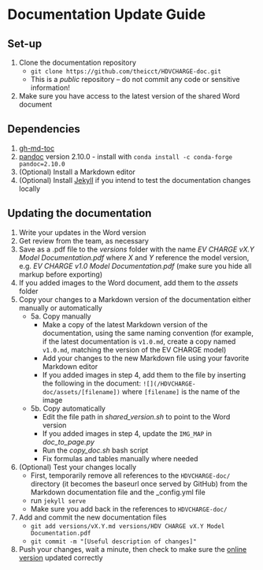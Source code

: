 # Documentation Update Guide

## Set-up

1. Clone the documentation repository
   - `git clone https://github.com/theicct/HDVCHARGE-doc.git`
   - This is a _public_ repository – do not commit any code or sensitive information!
2. Make sure you have access to the latest version of the shared Word document

## Dependencies
1. [gh-md-toc](https://github.com/ekalinin/github-markdown-toc)
2. [pandoc](https://pandoc.org/index.html) version 2.10.0 - install with `conda install -c conda-forge pandoc=2.10.0`
3. (Optional) Install a Markdown editor
4. (Optional) Install [Jekyll](https://jekyllrb.com/) if you intend to test the documentation changes locally


## Updating the documentation

1. Write your updates in the Word version
2. Get review from the team, as necessary
3. Save as a .pdf file to the _versions_ folder with the name _EV CHARGE vX.Y Model Documentation.pdf_ where _X_ and _Y_ reference the model version, e.g. _EV CHARGE v1.0 Model Documentation.pdf_ (make sure you hide all markup before exporting)
4. If you added images to the Word document, add them to the _assets_ folder
5. Copy your changes to a Markdown version of the documentation either manually or automatically
   - 5a. Copy manually
     - Make a copy of the latest Markdown version of the documentation, using the same naming convention (for example, if the latest documentation is `v1.0.md`, create a copy named `v1.0.md`, matching the version of the EV CHARGE model)
     - Add your changes to the new Markdown file using your favorite Markdown editor
     - If you added images in step 4, add them to the file by inserting the following in the document: `![](/HDVCHARGE-doc/assets/[filename])` where `[filename]` is the name of the image
   -  5b. Copy automatically
      - Edit the file path in _shared_version.sh_ to point to the Word version
      - If you added images in step 4, update the `IMG_MAP` in _doc_to_page.py_
      - Run the _copy_doc.sh_ bash script
      - Fix formulas and tables manually where needed
6. (Optional) Test your changes locally
   - First, temporarily remove all references to the `HDVCHARGE-doc/` directory (it becomes the baseurl once served by GitHub) from the Markdown documentation file and the _config.yml file
   - run `jekyll serve`
   - Make sure you add back in the references to `HDVCHARGE-doc/`
7. Add and commit the new documentation files
   - `git add versions/vX.Y.md versions/HDV CHARGE vX.Y Model Documentation.pdf`
   - `git commit -m "[Useful description of changes]"`
8. Push your changes, wait a minute, then check to make sure the [online version](https://theicct.github.io/EVCHARGE-doc) updated correctly
